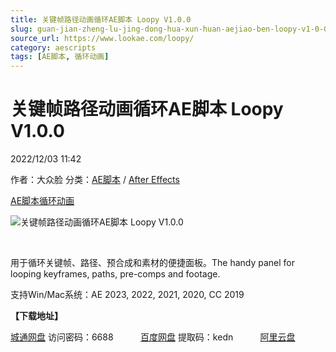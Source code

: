 ```yaml
---
title: 关键帧路径动画循环AE脚本 Loopy V1.0.0
slug: guan-jian-zheng-lu-jing-dong-hua-xun-huan-aejiao-ben-loopy-v1-0-0
source_url: https://www.lookae.com/loopy/
category: aescripts
tags: [AE脚本, 循环动画]
---
```

# 关键帧路径动画循环AE脚本 Loopy V1.0.0

2022/12/03 11:42

作者：大众脸
分类：[AE脚本](https://www.lookae.com/after-effects/aescripts/) / [After Effects](https://www.lookae.com/after-effects/)

[AE脚本](https://www.lookae.com/tag/ae%e8%84%9a%e6%9c%ac/)[循环动画](https://www.lookae.com/tag/%e5%be%aa%e7%8e%af%e5%8a%a8%e7%94%bb/)

![关键帧路径动画循环AE脚本 Loopy V1.0.0](https://www.lookae.com/wp-content/uploads/2022/12/Loopy.jpg "关键帧路径动画循环AE脚本 Loopy V1.0.0-LookAE.com")

[﻿﻿﻿](https://cloud.video.taobao.com//play/u/705956171/p/1/e/6/t/1/389583150160.mp4)

用于循环关键帧、路径、预合成和素材的便捷面板。The handy panel for looping keyframes, paths, pre-comps and footage.

支持Win/Mac系统：AE 2023, 2022, 2021, 2020, CC 2019

**【下载地址】**

[城通网盘](https://url70.ctfile.com/f/2827370-739636009-ce933a?p=4431) 访问密码：6688           [百度网盘](https://pan.baidu.com/s/1QQYmRePu9gLoeRUwFsvYbA?pwd=kedn) 提取码：kedn           [阿里云盘](https://www.aliyundrive.com/s/Z481yUTBQrf)
